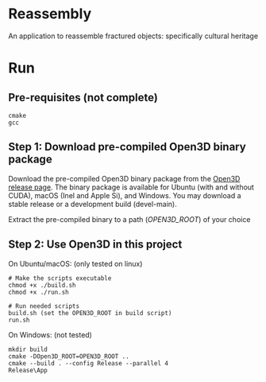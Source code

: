 # Reassembly

An application to reassemble fractured objects: specifically cultural heritage

# Run

## Pre-requisites (not complete)

```
cmake
gcc
```

## Step 1: Download pre-compiled Open3D binary package

Download the pre-compiled Open3D binary package from the [Open3D release page](https://github.com/isl-org/Open3D/releases). The binary package is available for Ubuntu (with and without CUDA), macOS (Inel and Apple Si), and Windows. You may download a stable release or a development build (devel-main).

Extract the pre-compiled binary to a path (_OPEN3D_ROOT_) of your choice

## Step 2: Use Open3D in this project

On Ubuntu/macOS: (only tested on linux)

```
# Make the scripts executable
chmod +x ./build.sh
chmod +x ./run.sh
```

```
# Run needed scripts
build.sh (set the OPEN3D_ROOT in build script)
run.sh
```

On Windows: (not tested)

```batch
mkdir build
cmake -DOpen3D_ROOT=OPEN3D_ROOT ..
cmake --build . --config Release --parallel 4
Release\App
```

